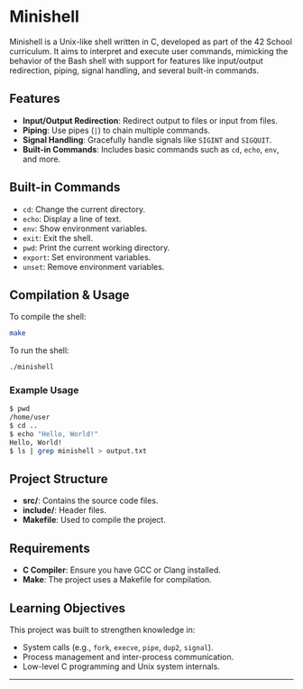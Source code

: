 # Minishell

Minishell is a Unix-like shell written in C, developed as part of the 42 School curriculum. It aims to interpret and execute user commands, mimicking the behavior of the Bash shell with support for features like input/output redirection, piping, signal handling, and several built-in commands.

## Features

- **Input/Output Redirection**: Redirect output to files or input from files.
- **Piping**: Use pipes (`|`) to chain multiple commands.
- **Signal Handling**: Gracefully handle signals like `SIGINT` and `SIGQUIT`.
- **Built-in Commands**: Includes basic commands such as `cd`, `echo`, `env`, and more.

## Built-in Commands

- `cd`: Change the current directory.
- `echo`: Display a line of text.
- `env`: Show environment variables.
- `exit`: Exit the shell.
- `pwd`: Print the current working directory.
- `export`: Set environment variables.
- `unset`: Remove environment variables.

## Compilation & Usage

To compile the shell:

```bash
make
```

To run the shell:

```bash
./minishell
```

### Example Usage

```bash
$ pwd
/home/user
$ cd ..
$ echo "Hello, World!"
Hello, World!
$ ls | grep minishell > output.txt
```

## Project Structure

- **src/**: Contains the source code files.
- **include/**: Header files.
- **Makefile**: Used to compile the project.

## Requirements

- **C Compiler**: Ensure you have GCC or Clang installed.
- **Make**: The project uses a Makefile for compilation.

## Learning Objectives

This project was built to strengthen knowledge in:

- System calls (e.g., `fork`, `execve`, `pipe`, `dup2`, `signal`).
- Process management and inter-process communication.
- Low-level C programming and Unix system internals.

---
